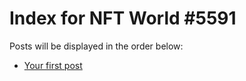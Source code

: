 # Index for NFT World #5591
Posts will be displayed in the order below:

- [Your first post](./001-first.md)

